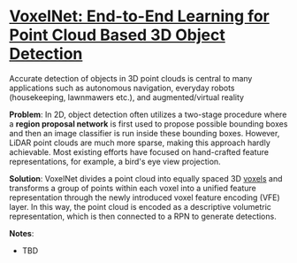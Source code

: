 # [VoxelNet: End-to-End Learning for Point Cloud Based 3D Object Detection](https://arxiv.org/pdf/1711.06396.pdf)

Accurate detection of objects in 3D point clouds is central to many applications such as autonomous navigation, everyday robots (housekeeping, lawnmawers etc.), and augmented/virtual reality

**Problem**: In 2D, object detection often utilizes a two-stage procedure where a **region proposal network** is first used to propose possible bounding boxes and then an image classifier is run inside these bounding boxes. However, LiDAR point clouds are much more sparse, making this approach hardly achievable. Most existing efforts have focused on hand-crafted feature representations, for example, a bird's eye view projection.

**Solution**: VoxelNet divides a point cloud into equally spaced 3D [voxels](https://en.wikipedia.org/wiki/Voxel) and transforms a group of points within each voxel into a unified feature representation through the newly introduced voxel feature encoding (VFE) layer. In this way, the point cloud is encoded as a descriptive volumetric representation, which is then connected to a RPN to generate detections.

**Notes**:
* TBD
